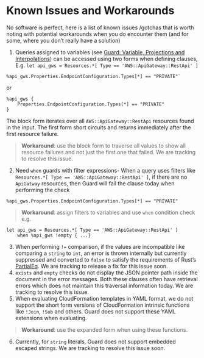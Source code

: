 # Known Issues and Workarounds

No software is perfect, here is a list of known issues /gotchas that is worth noting with potential workarounds when you do encounter them (and for some, where you don’t really have a solution) 

1. Queries assigned to variables (see [Guard: Variable, Projections and Interpolations](QUERY_PROJECTION_AND_INTERPOLATION.md)) can be accessed using two forms when defining clauses, E.g. `let api_gws = Resources.*[ Type == 'AWS::ApiGateway::RestApi' ]`
    
```
%api_gws.Properties.EndpointConfiguration.Types[*] == "PRIVATE"` 
```
    
or 
    
```
%api_gws {
    Properties.EndpointConfiguration.Types[*] == "PRIVATE"
}
```

The block form iterates over all `AWS::ApiGateway::RestApi` resources found in the input. The first form short circuits and returns immediately after the first resource failure. 

> **Workaround**: use the block form to traverse all values to show all resource failures and not just the first one that failed. We are tracking to resolve this issue.
2. Need `when` guards with filter expressions- When a query uses filters like `Resources.*[ Type == 'AWS::ApiGateway::RestApi' ]`, if there are no `ApiGatway` resources, then Guard will fail the clause today when performing the check 

```
%api_gws.Properties.EndpointConfiguration.Types[*] == "PRIVATE"
``` 
    
> **Workaround**: assign filters to variables and use `when` condition check e.g. 

```
let api_gws = Resources.*[ Type == 'AWS::ApiGateway::RestApi' ]
    when %api_gws !empty { ...}
```

3. When performing `!=` comparison, if the values are incompatible like comparing a `string` to `int`, an error is thrown internally but currently suppressed and converted to `false` to satisfy the requirements of Rust’s [PartialEq](https://doc.rust-lang.org/std/cmp/trait.PartialEq.html). We are tracking to release a fix for this issue soon.
4. `exists` and `empty` checks do not display the JSON pointer path inside the document in the error messages. Both these clauses often have retrieval errors which does not maintain this traversal information today. We are tracking to resolve this issue. 
5. When evaluating CloudFormation templates in YAML format, we do not support the short form versions of CloudFormation intrinsic functions like `!Join`, `!Sub` and others. Guard does not support these YAML extensions when evaluating.
    
> **Workaround**: use the expanded form when using these functions. 
6. Currently, for `string` literals, Guard does not support embedded escaped strings. We are tracking to resolve this issue soon.
